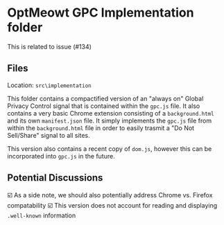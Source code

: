 # OptMeowt GPC Implementation folder

This is related to issue (#134)

## Files

Location: `src\implementation`

This folder contains a compactified version of an "always on" Global Privacy Control signal that is contained within the `gpc.js` file. It also contains a very basic Chrome extension consisting of a `background.html` and its own `manifest.json` file. It simply implements the `gpc.js` file from within the `background.html` file in order to easily trasmit a "Do Not Sell/Share" signal to all sites. 

This version also contains a recent copy of `dom.js`, however this can be incorporated into `gpc.js` in the future. 


## Potential Discussions
☑️ As a side note, we should also potentially address Chrome vs. Firefox compatability
☑️ This version does not account for reading and displaying `.well-known` information
